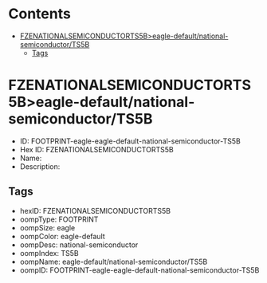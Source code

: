 



Contents
========

* [FZENATIONALSEMICONDUCTORTS5B>eagle-default/national-semiconductor/TS5B](#fzenationalsemiconductorts5beagle-defaultnational-semiconductorts5b)
	* [Tags](#tags)

# FZENATIONALSEMICONDUCTORTS5B>eagle-default/national-semiconductor/TS5B

- ID: FOOTPRINT-eagle-eagle-default-national-semiconductor-TS5B
- Hex ID: FZENATIONALSEMICONDUCTORTS5B
- Name: 
- Description: 

## Tags

- hexID: FZENATIONALSEMICONDUCTORTS5B
- oompType: FOOTPRINT
- oompSize: eagle
- oompColor: eagle-default
- oompDesc: national-semiconductor
- oompIndex: TS5B
- oompName: eagle-default/national-semiconductor/TS5B
- oompID: FOOTPRINT-eagle-eagle-default-national-semiconductor-TS5B
